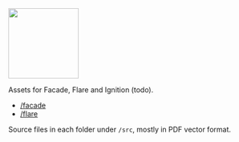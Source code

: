 <img src="https://github.com/facade/brand/raw/master/facade/logo/logo.svg?sanitize=true" width="140"/>

Assets for Facade, Flare and Ignition (todo).

- [/facade](/facade)
- [/flare](/flare)

Source files in each folder under `/src`, mostly in PDF vector format.
